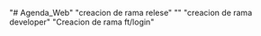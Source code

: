 "# Agenda_Web" 
"creacion de rama relese" 
"" 
"creacion de rama developer" 
"Creacion de rama ft/login" 
